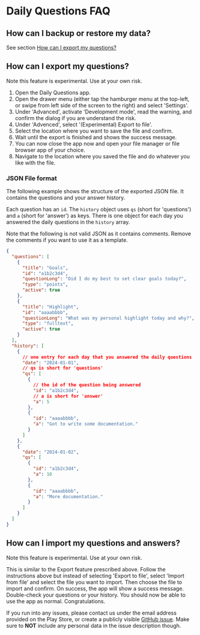 # Daily Questions FAQ

## How can I backup or restore my data?

See section [How can I export my questions?](#how-can-i-export-my-questions)

## How can I export my questions?

Note this feature is experimental. Use at your own risk.

1. Open the Daily Questions app.
2. Open the drawer menu (either tap the hamburger menu at the top-left, or swipe from left side of the screen to the right) and select 'Settings'.
3. Under 'Advanced', activate 'Development mode', read the warning, and confirm the dialog if you are understand the risk.
4. Under 'Advenced', select '(Experimental) Export to file'.
5. Select the location where you want to save the file and confirm.
6. Wait until the export is finished and shows the success message.
7. You can now close the app now and open your file manager or file browser app of your choice.
8. Navigate to the location where you saved the file and do whatever you like with the file.

### JSON File format

The following example shows the structure of the exported JSON file. It contains the questions and your answer history.

Each question has an `id`. The `history` object uses `qs` (short for 'questions') and `a` (short for 'answer') as keys. There is one object for each day you answered the daily questions in the `history` array.

Note that the following is not valid JSON as it contains comments. Remove the comments if you want to use it as a template.

```json
{
  "questions": [
    {
      "title": "Goals",
      "id": "a1b2c3d4",
      "questionLong": "Did I do my best to set clear goals today?",
      "type": "points",
      "active": true
    },
    {
      "title": "Highlight",
      "id": "aaaabbbb",
      "questionLong": "What was my personal highlight today and why?",
      "type": "fulltext",
      "active": true
    }
  ],
  "history": [
    {
      // one entry for each day that you answered the daily questions
      "date": "2024-01-01",
      // qs is short for 'questions'
      "qs": [
        {
          // the id of the question being answered
          "id": "a1b2c3d4",
          // a is short for 'answer'
          "a": 5
        },
        {
          "id": "aaaabbbb",
          "a": "Got to write some documentation."
        }
      ]
    },
    {
      "date": "2024-01-02",
      "qs": [
        {
          "id": "a1b2c3d4",
          "a": 10
        },
        {
          "id": "aaaabbbb",
          "a": "More documentation."
        }
      ]
    }
  ]
}
```

## How can I import my questions and answers?

Note this feature is experimental. Use at your own risk.

This is similar to the Export feature prescribed above. Follow the instructions above but instead of selecting 'Export to file', select 'Import from file' and select the file you want to import. Then choose the file to import and confirm. On success, the app will show a success message. Double-check your questions or your history. You should now be able to use the app as normal. Congratulations.

If you run into any issues, please contact us under the email address provided on the Play Store, or create a publicly visible [GitHub issue](https://github.com/mkraenz/teatime/issues). Make sure to **NOT** include any personal data in the issue description though.
